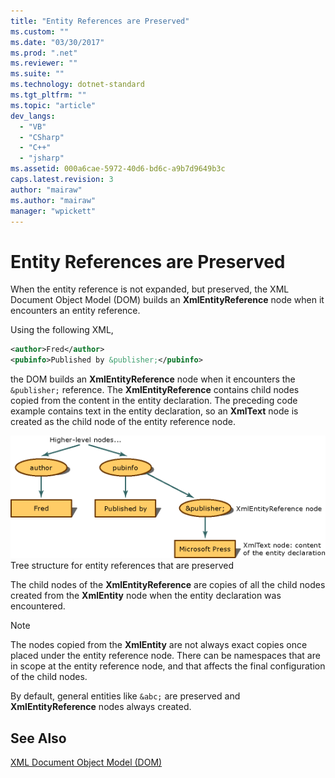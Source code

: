```yaml
---
title: "Entity References are Preserved"
ms.custom: ""
ms.date: "03/30/2017"
ms.prod: ".net"
ms.reviewer: ""
ms.suite: ""
ms.technology: dotnet-standard
ms.tgt_pltfrm: ""
ms.topic: "article"
dev_langs: 
  - "VB"
  - "CSharp"
  - "C++"
  - "jsharp"
ms.assetid: 000a6cae-5972-40d6-bd6c-a9b7d9649b3c
caps.latest.revision: 3
author: "mairaw"
ms.author: "mairaw"
manager: "wpickett"
---
```

# Entity References are Preserved
When the entity reference is not expanded, but preserved, the XML Document Object Model (DOM) builds an **XmlEntityReference** node when it encounters an entity reference.  
  
 Using the following XML,  
  
```xml  
<author>Fred</author>  
<pubinfo>Published by &publisher;</pubinfo>  
```  
  
 the DOM builds an **XmlEntityReference** node when it encounters the `&publisher;` reference. The **XmlEntityReference** contains child nodes copied from the content in the entity declaration. The preceding code example contains text in the entity declaration, so an **XmlText** node is created as the child node of the entity reference node.  
  
 ![Tree structure for preserved entity references](../../../../docs/standard/data/xml/media/xmlentityref-notexpanded-nodes.gif "xmlentityref_notexpanded_nodes")  
Tree structure for entity references that are preserved  
  
 The child nodes of the **XmlEntityReference** are copies of all the child nodes created from the **XmlEntity** node when the entity declaration was encountered.  
  
> [!NOTE]
>  The nodes copied from the **XmlEntity** are not always exact copies once placed under the entity reference node. There can be namespaces that are in scope at the entity reference node, and that affects the final configuration of the child nodes.  
  
 By default, general entities like `&abc;` are preserved and **XmlEntityReference** nodes always created.  
  
## See Also  
 [XML Document Object Model (DOM)](../../../../docs/standard/data/xml/xml-document-object-model-dom.md)
